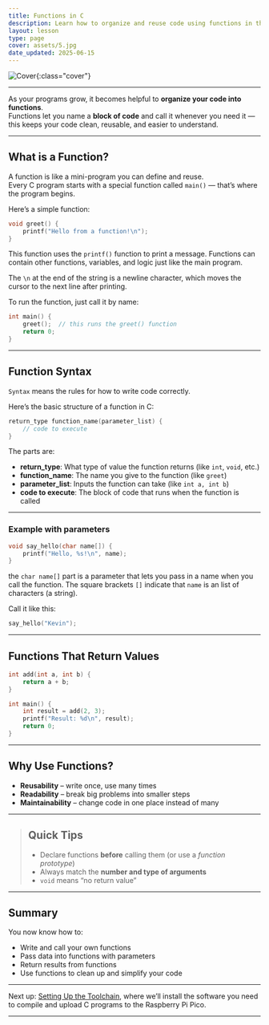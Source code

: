 ```yaml
---
title: Functions in C
description: Learn how to organize and reuse code using functions in the C programming language.
layout: lesson
type: page
cover: assets/5.jpg
date_updated: 2025-06-15
---
```


![Cover]({{page.cover}}){:class="cover"}

---

As your programs grow, it becomes helpful to **organize your code into functions**.  
Functions let you name a **block of code** and call it whenever you need it — this keeps your code clean, reusable, and easier to understand.

---

## What is a Function?

A function is like a mini-program you can define and reuse.  
Every C program starts with a special function called `main()` — that’s where the program begins.

Here’s a simple function:

```c
void greet() {
    printf("Hello from a function!\n");
}
```

This function uses the `printf()` function to print a message. Functions can contain other functions, variables, and logic just like the main program.

The `\n` at the end of the string is a newline character, which moves the cursor to the next line after printing.

To run the function, just call it by name:

```c
int main() {
    greet();  // this runs the greet() function
    return 0;
}
```

---

## Function Syntax

`Syntax` means the rules for how to write code correctly.

Here’s the basic structure of a function in C:

```c
return_type function_name(parameter_list) {
    // code to execute
}
```

The parts are:

- **return_type**: What type of value the function returns (like `int`, `void`, etc.)
- **function_name**: The name you give to the function (like `greet`)
- **parameter_list**: Inputs the function can take (like `int a, int b`)
- **code to execute**: The block of code that runs when the function is called

---

### Example with parameters

```c
void say_hello(char name[]) {
    printf("Hello, %s!\n", name);
}
```

the `char name[]` part is a parameter that lets you pass in a name when you call the function. The square brackets `[]` indicate that `name` is an list of characters (a string).

Call it like this:

```c
say_hello("Kevin");
```

---

## Functions That Return Values

```c
int add(int a, int b) {
    return a + b;
}

int main() {
    int result = add(2, 3);
    printf("Result: %d\n", result);
    return 0;
}
```

---

## Why Use Functions?

* **Reusability** – write once, use many times
* **Readability** – break big problems into smaller steps
* **Maintainability** – change code in one place instead of many

---

> ## Quick Tips
>
> - Declare functions **before** calling them (or use a *function prototype*)
> - Always match the **number and type of arguments**
> - `void` means “no return value”

---

## Summary

You now know how to:

* Write and call your own functions
* Pass data into functions with parameters
* Return results from functions
* Use functions to clean up and simplify your code

---

Next up: [Setting Up the Toolchain](06_setting_up_toolchain), where we’ll install the software you need to compile and upload C programs to the Raspberry Pi Pico.

---
